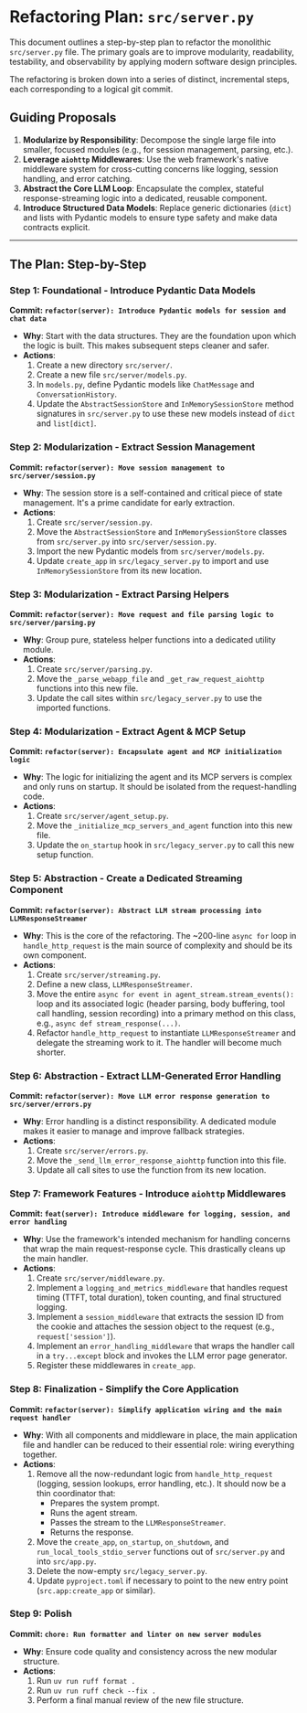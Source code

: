 # Refactoring Plan: `src/server.py`

This document outlines a step-by-step plan to refactor the monolithic
`src/server.py` file. The primary goals are to improve modularity, readability,
testability, and observability by applying modern software design principles.

The refactoring is broken down into a series of distinct, incremental steps,
each corresponding to a logical git commit.

## Guiding Proposals

1.  **Modularize by Responsibility**: Decompose the single large file into
    smaller, focused modules (e.g., for session management, parsing, etc.).
2.  **Leverage `aiohttp` Middlewares**: Use the web framework's native
    middleware system for cross-cutting concerns like logging, session handling,
    and error catching.
3.  **Abstract the Core LLM Loop**: Encapsulate the complex, stateful
    response-streaming logic into a dedicated, reusable component.
4.  **Introduce Structured Data Models**: Replace generic dictionaries (`dict`)
    and lists with Pydantic models to ensure type safety and make data contracts
    explicit.

---

## The Plan: Step-by-Step

### Step 1: Foundational - Introduce Pydantic Data Models

**Commit:
`refactor(server): Introduce Pydantic models for session and chat data`**

- **Why**: Start with the data structures. They are the foundation upon which
  the logic is built. This makes subsequent steps cleaner and safer.
- **Actions**:
  1.  Create a new directory `src/server/`.
  2.  Create a new file `src/server/models.py`.
  3.  In `models.py`, define Pydantic models like `ChatMessage` and
      `ConversationHistory`.
  4.  Update the `AbstractSessionStore` and `InMemorySessionStore` method
      signatures in `src/server.py` to use these new models instead of `dict`
      and `list[dict]`.

### Step 2: Modularization - Extract Session Management

**Commit: `refactor(server): Move session management to src/server/session.py`**

- **Why**: The session store is a self-contained and critical piece of state
  management. It's a prime candidate for early extraction.
- **Actions**:
  1.  Create `src/server/session.py`.
  2.  Move the `AbstractSessionStore` and `InMemorySessionStore` classes from
      `src/server.py` into `src/server/session.py`.
  3.  Import the new Pydantic models from `src/server/models.py`.
  4.  Update `create_app` in `src/legacy_server.py` to import and use
      `InMemorySessionStore` from its new location.

### Step 3: Modularization - Extract Parsing Helpers

**Commit:
`refactor(server): Move request and file parsing logic to src/server/parsing.py`**

- **Why**: Group pure, stateless helper functions into a dedicated utility
  module.
- **Actions**:
  1.  Create `src/server/parsing.py`.
  2.  Move the `_parse_webapp_file` and `_get_raw_request_aiohttp` functions
      into this new file.
  3.  Update the call sites within `src/legacy_server.py` to use the imported
      functions.

### Step 4: Modularization - Extract Agent & MCP Setup

**Commit: `refactor(server): Encapsulate agent and MCP initialization logic`**

- **Why**: The logic for initializing the agent and its MCP servers is complex
  and only runs on startup. It should be isolated from the request-handling
  code.
- **Actions**:
  1.  Create `src/server/agent_setup.py`.
  2.  Move the `_initialize_mcp_servers_and_agent` function into this new file.
  3.  Update the `on_startup` hook in `src/legacy_server.py` to call this new
      setup function.

### Step 5: Abstraction - Create a Dedicated Streaming Component

**Commit:
`refactor(server): Abstract LLM stream processing into LLMResponseStreamer`**

- **Why**: This is the core of the refactoring. The ~200-line `async for` loop
  in `handle_http_request` is the main source of complexity and should be its
  own component.
- **Actions**:
  1.  Create `src/server/streaming.py`.
  2.  Define a new class, `LLMResponseStreamer`.
  3.  Move the entire `async for event in agent_stream.stream_events():` loop
      and its associated logic (header parsing, body buffering, tool call
      handling, session recording) into a primary method on this class, e.g.,
      `async def stream_response(...)`.
  4.  Refactor `handle_http_request` to instantiate `LLMResponseStreamer` and
      delegate the streaming work to it. The handler will become much shorter.

### Step 6: Abstraction - Extract LLM-Generated Error Handling

**Commit:
`refactor(server): Move LLM error response generation to src/server/errors.py`**

- **Why**: Error handling is a distinct responsibility. A dedicated module makes
  it easier to manage and improve fallback strategies.
- **Actions**:
  1.  Create `src/server/errors.py`.
  2.  Move the `_send_llm_error_response_aiohttp` function into this file.
  3.  Update all call sites to use the function from its new location.

### Step 7: Framework Features - Introduce `aiohttp` Middlewares

**Commit:
`feat(server): Introduce middleware for logging, session, and error handling`**

- **Why**: Use the framework's intended mechanism for handling concerns that
  wrap the main request-response cycle. This drastically cleans up the main
  handler.
- **Actions**:
  1.  Create `src/server/middleware.py`.
  2.  Implement a `logging_and_metrics_middleware` that handles request timing
      (TTFT, total duration), token counting, and final structured logging.
  3.  Implement a `session_middleware` that extracts the session ID from the
      cookie and attaches the session object to the request (e.g.,
      `request['session']`).
  4.  Implement an `error_handling_middleware` that wraps the handler call in a
      `try...except` block and invokes the LLM error page generator.
  5.  Register these middlewares in `create_app`.

### Step 8: Finalization - Simplify the Core Application

**Commit:
`refactor(server): Simplify application wiring and the main request handler`**

- **Why**: With all components and middleware in place, the main application
  file and handler can be reduced to their essential role: wiring everything
  together.
- **Actions**:
  1.  Remove all the now-redundant logic from `handle_http_request` (logging,
      session lookups, error handling, etc.). It should now be a thin
      coordinator that:
      - Prepares the system prompt.
      - Runs the agent stream.
      - Passes the stream to the `LLMResponseStreamer`.
      - Returns the response.
  2.  Move the `create_app`, `on_startup`, `on_shutdown`, and
      `run_local_tools_stdio_server` functions out of `src/server.py` and into
      `src/app.py`.
  3.  Delete the now-empty `src/legacy_server.py`.
  4.  Update `pyproject.toml` if necessary to point to the new entry point
      (`src.app:create_app` or similar).

### Step 9: Polish

**Commit: `chore: Run formatter and linter on new server modules`**

- **Why**: Ensure code quality and consistency across the new modular structure.
- **Actions**:
  1.  Run `uv run ruff format .`
  2.  Run `uv run ruff check --fix .`
  3.  Perform a final manual review of the new file structure.
